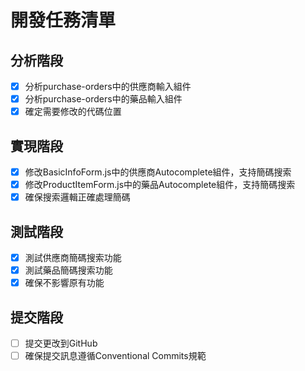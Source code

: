 # 開發任務清單

## 分析階段
- [x] 分析purchase-orders中的供應商輸入組件
- [x] 分析purchase-orders中的藥品輸入組件
- [x] 確定需要修改的代碼位置

## 實現階段
- [x] 修改BasicInfoForm.js中的供應商Autocomplete組件，支持簡碼搜索
- [x] 修改ProductItemForm.js中的藥品Autocomplete組件，支持簡碼搜索
- [x] 確保搜索邏輯正確處理簡碼

## 測試階段
- [x] 測試供應商簡碼搜索功能
- [x] 測試藥品簡碼搜索功能
- [x] 確保不影響原有功能

## 提交階段
- [ ] 提交更改到GitHub
- [ ] 確保提交訊息遵循Conventional Commits規範

